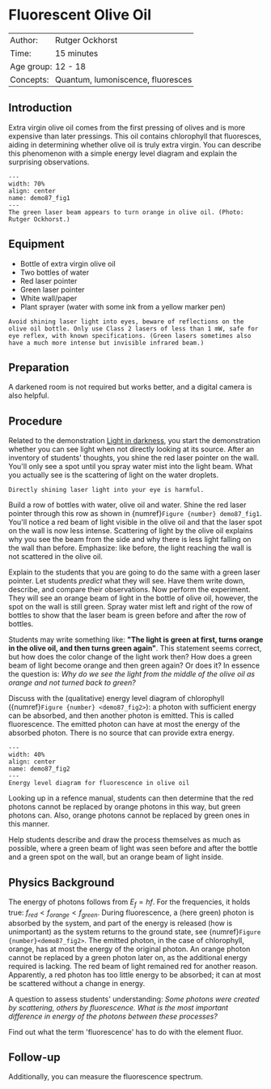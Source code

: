 # Fluorescent Olive Oil

<table style="width: 100%; border-collapse: collapse; border: none;">
    <tr style="background-color: var(--background-color);">  
        <td style="text-align: left; padding: 3px; border: none; color: var(--text-color)">Author:</td>
        <td style="text-align: left; padding: 3px; border: none; color: var(--text-color)">Rutger Ockhorst</td>
    </tr>
    <tr style="background-color: var(--background-color);"> 
        <td style="text-align: left; padding: 3px; border: none; color: var(--text-color)">Time:</td>
        <td style="text-align: left; padding: 3px; border: none; color: var(--text-color)">15 minutes</td>
    </tr>
    <tr style="background-color: var(--background-color);"> 
        <td style="text-align: left; padding: 3px; border: none; color: var(--text-color)">Age group:</td>
        <td style="text-align: left; padding: 3px; border: none; color: var(--text-color)">12 - 18</td>
    </tr>
    <tr style="background-color: var(--background-color);"> 
        <td style="text-align: left; padding: 3px; border: none; color: var(--text-color)">Concepts:</td>
        <td style="text-align: left; padding: 3px; border: none; color: var(--text-color)">Quantum, lumoniscence, fluoresces</td>
    </tr>
</table>

## Introduction

Extra virgin olive oil comes from the first pressing of olives and is more expensive than later pressings. This oil contains chlorophyll that fluoresces, aiding in determining whether olive oil is truly extra virgin. You can describe this phenomenon with a simple energy level diagram and explain the surprising observations.

```{figure} demo87_figure1.jpg
---
width: 70%
align: center
name: demo87_fig1
---
The green laser beam appears to turn orange in olive oil. (Photo: Rutger Ockhorst.) 
```

## Equipment

- Bottle of extra virgin olive oil
- Two bottles of water
- Red laser pointer
- Green laser pointer
- White wall/paper
- Plant sprayer (water with some ink from a yellow marker pen)

```{warning}
Avoid shining laser light into eyes, beware of reflections on the olive oil bottle. Only use Class 2 lasers of less than 1 mW, safe for eye reflex, with known specifications. (Green lasers sometimes also have a much more intense but invisible infrared beam.)
```

## Preparation

A darkened room is not required but works better, and a digital camera is also helpful.

## Procedure

Related to the demonstration [Light in darkness](../demo03/demo03.md), you start the demonstration whether you can see light when not directly looking at its source. After an inventory of students' thoughts, you shine the red laser pointer on the wall. You'll only see a spot until you spray water mist into the light beam. What you actually see is the scattering of light on the water droplets. 

```{warning}
Directly shining laser light into your eye is harmful.
```

Build a row of bottles with water, olive oil and water. Shine the red laser pointer through this row as shown in {numref}`Figure {number} demo87_fig1`. You'll notice a red beam of light visible in the olive oil and that the laser spot on the wall is now less intense. Scattering of light by the olive oil explains why you see the beam from the side and why there is less light falling on the wall than before. Emphasize: like before, the light reaching the wall is not scattered in the olive oil.

Explain to the students that you are going to do the same with a green laser pointer. Let students *predict* what they will see. Have them write down, describe, and compare their observations. Now perform the experiment. They will see an orange beam of light in the bottle of olive oil, however, the spot on the wall is still green. Spray water mist left and right of the row of bottles to show that the laser beam is green before and after the row of bottles.

Students may write something like: **"The light is green at first, turns orange in the olive oil, and then turns green again"**. This statement seems correct, but how does the color change of the light work then? How does a green beam of light become orange and then green again? Or does it? In essence the question is: *Why do we see the light from the middle of the olive oil as orange and not turned back to green?*

Discuss with the (qualitative) energy level diagram of chlorophyll ({numref}`Figure {number} <demo87_fig2>`): a photon with sufficient energy can be absorbed, and then another photon is emitted. This is called fluorescence. The emitted photon can have at most the energy of the absorbed photon. There is no source that can provide extra energy.

```{figure} demo87_figure2.png
---
width: 40%
align: center
name: demo87_fig2
---
Energy level diagram for fluorescence in olive oil
```

Looking up in a refence manual, students can then determine that the red photons cannot be replaced by orange photons in this way, but green photons can. Also, orange photons cannot be replaced by green ones in this manner.

Help students describe and draw the process themselves as much as possible, where a green beam of light was seen before and after the bottle and a green spot on the wall, but an orange beam of light inside.

## Physics Background

The energy of photons follows from $E_f = hf$. For the frequencies, it holds true: $f_{red} < f_{orange} < f_{green}$. During fluorescence, a (here green) photon is absorbed by the system, and part of the energy is released (how is unimportant) as the system returns to the ground state, see {numref}`Figure {number}<demo87_fig2>`. The emitted photon, in the case of chlorophyll, orange, has at most the energy of the original photon. An orange photon cannot be replaced by a green photon later on, as the additional energy required is lacking. The red beam of light remained red for another reason. Apparently, a red photon has too little energy to be absorbed; it can at most be scattered without a change in energy.

A question to assess students' understanding: *Some photons were created by scattering, others by fluorescence. What is the most important difference in energy of the photons between these processes?*

Find out what the term 'fluorescence' has to do with the element fluor.

## Follow-up

Additionally, you can measure the fluorescence spectrum.



